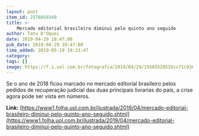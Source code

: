 ```yaml
---
layout: post
item_id: 2576058349
title: >-
    Mercado editorial brasileiro diminui pelo quinto ano seguido
author: Tatu D'Oquei
date: 2019-04-29 10:47:00
pub_date: 2019-04-29 10:47:00
time_added: 2019-05-19 19:23:47
category: 
tags: []
image: https://f.i.uol.com.br/fotografia/2019/04/29/15565528515cc71c9367773_1556552851_3x2_rt.jpg
---
```


Se o ano de 2018 ficou marcado no mercado editorial brasileiro pelos pedidos de recuperação judicial das duas principais livrarias do país, a crise agora pode ser vista em números.

**Link:** [https://www1.folha.uol.com.br/ilustrada/2019/04/mercado-editorial-brasileiro-diminui-pelo-quinto-ano-seguido.shtml](https://www1.folha.uol.com.br/ilustrada/2019/04/mercado-editorial-brasileiro-diminui-pelo-quinto-ano-seguido.shtml)


